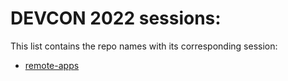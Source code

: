 # DEVCON 2022 sessions:

This list contains the repo names with its corresponding session:

-   [remote-apps](https://vimeo.com/showcase/9458832/video/693572696)